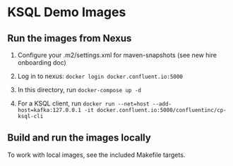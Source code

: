 # KSQL Demo Images

## Run the images from Nexus

1) Configure your .m2/settings.xml for maven-snapshots (see new hire onboarding doc)

2) Log in to nexus: `docker login docker.confluent.io:5000`

3) In this directory, run `docker-compose up -d`

4) For a KSQL client, run `docker run --net=host --add-host=kafka:127.0.0.1 -it docker.confluent.io:5000/confluentinc/cp-ksql-cli`

## Build and run the images locally

To work with local images, see the included Makefile targets.
